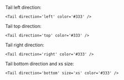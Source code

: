 Tail left direction:

    <Tail direction='left' color='#333' />

Tail top direction:

    <Tail direction='top' color='#333' />
    
Tail right direction:

    <Tail direction='right' color='#333' />    
    
Tail bottom direction and xs size:

    <Tail direction='bottom' size='xs' color='#333' />

